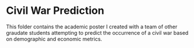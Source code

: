 # Civil War Prediction

This folder contains the academic poster I created with a team of other graudate students attempting to predict the occurrence of a civil war based on demographic and economic metrics.  
